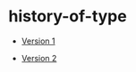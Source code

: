 history-of-type
===============

- [Version 1](http://evamariagarcia.github.io/history-of-type/johnbaskerville.html)

- [Version 2](http://evamariagarcia.github.io/history-of-type/johnbaskerville2.html)
